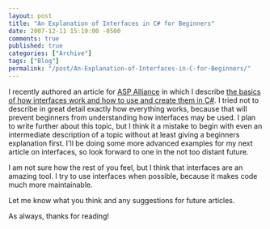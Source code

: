 ```yaml
---
layout: post
title: "An Explanation of Interfaces in C# for Beginners"
date: 2007-12-11 15:19:00 -0500
comments: true
published: true
categories: ["Archive"]
tags: ["Blog"]
permalink: "/post/An-Explanation-of-Interfaces-in-C-for-Beginners/"
---
```

<!-- more -->



<p>I recently authored an article for <a href="http://aspalliance.com/" target="_blank">ASP Alliance</a> in which I describe <a href="http://aspalliance.com/1516_Understanding_Interfaces_in_C" target="_blank">the basics of how interfaces work and how to use and create them in C#</a>. I tried not to describe in great detail exactly how everything works, because that will prevent beginners from understanding how interfaces may be used. I plan to write further about this topic, but I think it a mistake to begin with even an intermediate description of a topic without at least giving a beginners explanation first. I'll be doing some more advanced examples for my next article on interfaces, so look forward to one in the not too distant future.</p>
<p>I am not sure how the rest of you feel, but I think that interfaces are an amazing tool. I try to use interfaces when possible, because it makes code much more maintainable.</p>
<p>Let me know what you think and any suggestions for future articles.</p>
<p>As always, thanks for reading!</p>
